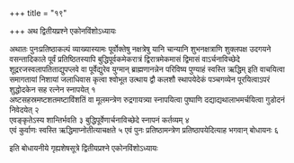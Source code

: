 +++
title = "१९"

+++
अथ द्वितीयप्रश्ने एकोनविंशोऽध्यायः

अथातः पुनःप्रतिष्ठाकल्पं व्याख्यास्यामः पूर्वोक्तेषु नक्षत्रेषु यानि चान्यानि शुभनक्षत्राणि शुक्लपक्ष उदगयने वसन्तादिकाले पूर्वं प्रतिष्ठितस्यापि बुद्धिपूर्वकमेकरात्रं द्विरात्रमेकमासं द्विमासं वाऽर्चनाविच्छेदे शूद्ररजस्वलापतिताद्युपप्लवे वा पूर्वेद्युरेव युग्मान् ब्राह्मणानन्नेन परिविष्य पुण्याहं स्वस्ति ऋद्धिम् इति वाचयित्वा समागतायां निशायां जलाधिवास कृत्वा श्वोभूत उत्थाय द्वौ कलशौ स्थापयेदेकं पञ्चगव्येन पूरयित्वाऽपरं शुद्धोदकेन सह रत्नेन स्नापयेत् १  
अष्टसहस्रमष्टशतमष्टाविंशतिं वा मूलमन्त्रेण रुद्रगायत्र्या स्नापयित्वा पुष्पाणि दद्याद्यथालाभमर्चयित्वा गुडोदनं निवेदयेत् २  
एवङ्कृतेऽस्य शान्तिर्भवति ३
बुद्धिपूर्वेणार्चनाविच्छेदे स्नापनं कर्तव्यम् ४  
एवं कुर्वाणः स्वस्ति ऋद्धिमाप्नोतीत्याचक्षते ५
एवं पुनः प्रतिष्ठामन्त्रेण प्रतिष्ठापयेदित्याह भगवान् बोधायनः ६  

इति बोधायनीये गृह्यशेषसूत्रे द्वितीयप्रश्ने एकोनविंशोऽध्यायः
